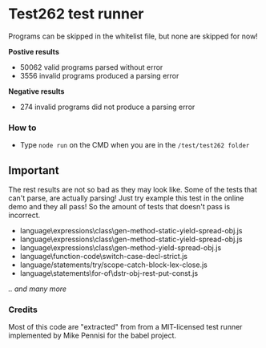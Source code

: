 # Test262 test runner

Programs can be skipped in the whitelist file, but none are skipped for now!

**Postive results**

 - 50062 valid programs parsed without error
 - 3556 invalid programs produced a parsing error

 **Negative results**

 - 274 invalid programs did not produce a parsing error

### How to

- Type `node run` on the CMD when you are in the `/test/test262 folder`

## Important
The rest results are not so bad as they may look like. Some of the tests that can't parse, are actually parsing! Just try example this test in the online demo and they all pass! So the amount of tests that doesn't pass is incorrect.

- language\expressions\class\gen-method-static-yield-spread-obj.js
- language\expressions\class\gen-method-static-yield-spread-obj.js
- language\expressions\class\gen-method-yield-spread-obj.js
- language\function-code\switch-case-decl-strict.js
- language/statements/try/scope-catch-block-lex-close.js
- language\statements\for-of\dstr-obj-rest-put-const.js

*.. and many more*


### Credits

Most of this code are "extracted" from from  a MIT-licensed test runner implemented by Mike Pennisi for the babel project.
